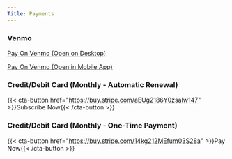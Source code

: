 ```yaml
---
Title: Payments
---
```


### Venmo

[Pay On Venmo (Open on Desktop)](https://www.venmo.com/atelier-art-lessons)

[Pay On Venmo (Open in Mobile App)](venmo://paycharge?txn=pay&recipients=atelier-art-lessons&amount=85&note=AtelierLessons)

### Credit/Debit Card (Monthly - Automatic Renewal)

{{< cta-button href="https://buy.stripe.com/aEUg2186Y0zsaIw147" >}}Subscribe Now{{< /cta-button >}}

### Credit/Debit Card (Monthly - One-Time Payment)

{{< cta-button href="https://buy.stripe.com/14kg212MEfum03S28a" >}}Pay Now{{< /cta-button >}}
